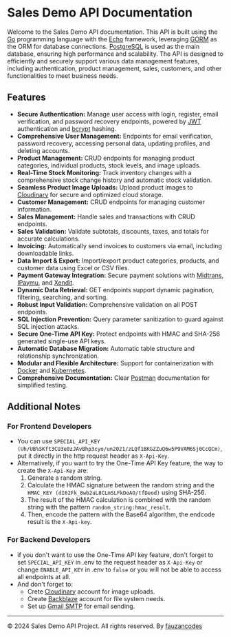 # Sales Demo API Documentation

Welcome to the Sales Demo API documentation. This API is built using the [Go](https://go.dev/) programming language with the [Echo](https://echo.labstack.com/) framework, leveraging [GORM](https://gorm.io/) as the ORM for database connections. [PostgreSQL](https://www.postgresql.org/) is used as the main database, ensuring high performance and scalability. The API is designed to efficiently and securely support various data management features, including authentication, product management, sales, customers, and other functionalities to meet business needs.

## Features

- **Secure Authentication:** Manage user access with login, register, email verification, and password recovery endpoints, powered by [JWT](https://jwt.io/) authentication and [bcrypt](https://en.wikipedia.org/wiki/Bcrypt) hashing.
- **Comprehensive User Management:** Endpoints for email verification, password recovery, accessing personal data, updating profiles, and deleting accounts.
- **Product Management:** CRUD endpoints for managing product categories, individual products, stock levels, and image uploads.
- **Real-Time Stock Monitoring:** Track inventory changes with a comprehensive stock change history and automatic stock validation.
- **Seamless Product Image Uploads:** Upload product images to [Cloudinary](https://cloudinary.com/) for secure and optimized cloud storage.
- **Customer Management:** CRUD endpoints for managing customer information.
- **Sales Management:** Handle sales and transactions with CRUD endpoints.
- **Sales Validation:** Validate subtotals, discounts, taxes, and totals for accurate calculations.
- **Invoicing:** Automatically send invoices to customers via email, including downloadable links.
- **Data Import & Export:** Import/export product categories, products, and customer data using Excel or CSV files.
- **Payment Gateway Integration:** Secure payment solutions with [Midtrans](https://midtrans.com/), [IPaymu](https://ipaymu.com/), and [Xendit](https://www.xendit.co/).
- **Dynamic Data Retrieval:** GET endpoints support dynamic pagination, filtering, searching, and sorting.
- **Robust Input Validation:** Comprehensive validation on all POST endpoints.
- **SQL Injection Prevention:** Query parameter sanitization to guard against SQL injection attacks.
- **Secure One-Time API Key:** Protect endpoints with HMAC and SHA-256 generated single-use API keys.
- **Automatic Database Migration:** Automatic table structure and relationship synchronization.
- **Modular and Flexible Architecture:** Support for containerization with [Docker](https://www.docker.com/) and [Kubernetes](https://kubernetes.io/).
- **Comprehensive Documentation:** Clear [Postman](https://www.postman.com/) documentation for simplified testing.

## Additional Notes

### For Frontend Developers
- You can use `SPECIAL_API_KEY (Uh/UB%SKft3CU3e0zJAvBhp3cyo/un2021/zLQf1BKGZZuQ6w5P9VAM6Sj0CcQCm)`, put it directly in the http request header as `X-Api-Key`.
- Alternatively, if you want to try the One-Time API Key feature, the way to create the `X-Api-Key` are:
  1. Generate a random string.
  2. Calculate the HMAC signature between the random string and the `HMAC_KEY (dI62Fk_8wb2uL8CLmSLFkDoAO/tfDeod)` using SHA-256.
  3. The result of the HMAC calculation is combined with the random string with the pattern `random_string:hmac_result`.
  4. Then, encode the pattern with the Base64 algorithm, the endcode result is the `X-Api-key`.

### For Backend Developers
- if you don't want to use the  One-Time API key feature, don't forget to set `SPECIAL_API_KEY` in .env to the request header as `X-Api-Key` or change `ENABLE_API_KEY` in .env to `false` or you will not be able to access all endpoints at all.
- And don't forget to:
  - Crete [Cloudinary](https://cloudinary.com/) account for image uploads.
  - Create [Backblaze](https://www.backblaze.com/) account for file system needs.
  - Set up [Gmail SMTP](https://www.digitalocean.com/community/tutorials/how-to-use-google-s-smtp-server) for email sending.

---

© 2024 Sales Demo API Project. All rights reserved. By [fauzancodes](https://fauzancodes.id/)
